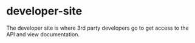 # developer-site
The developer site is where 3rd party developers go to get access to the API and view documentation.

